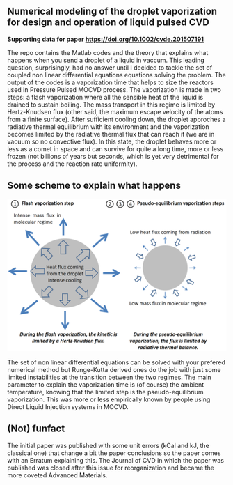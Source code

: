 ## Numerical modeling of the droplet vaporization for design and operation of liquid pulsed CVD

**Supporting data for paper https://doi.org/10.1002/cvde.201507191**

The repo contains the Matlab codes and the theory that explains what happens when you send a droplet of a liquid in vaccum. This leading question, surprisingly, had no answer until I decided to tackle the set of coupled non linear differential equations equations solving the problem. The output of the codes is a vaporization time that helps to size the reactors used in Pressure Pulsed MOCVD process. The vaporization is made in two steps: a flash vaporization where all the sensible heat of the liquid is drained to sustain boiling. The mass transport in this regime is limited by Hertz-Knudsen flux (other said, the maximum escape velocity of the atoms from a finite surface). After sufficient cooling down, the droplet approches a radiative thermal equilibrium with its environment and the vaporization becomes limited by the radiative thermal flux that can reach it (we are in vacuum so no convective flux). In this state, the droplet behaves more or less as a comet in space and can survive for quite a long time, more or less frozen (not billions of years but seconds, which is yet very detrimental for the process and the reaction rate uniformity).

## Some scheme to explain what happens

![Flash_Vaporization_Steps](Documentation/Flash_Vaporization.png)

The set of non linear differential equations can be solved with your prefered numerical method but Runge-Kutta derived ones do the job with just some limited instabilities at the transition between the two regimes. The main parameter to explain the vaporization time is (of course) the ambient temperature, knowing that the limited step is the pseudo-equilibrium vaporization. This was more or less empirically known by people using Direct Liquid Injection systems in MOCVD.

## (Not) funfact

The initial paper was published with some unit errors (kCal and kJ, the classical one) that change a bit the paper conclusions so the paper comes with an Erratum explaining this. The Journal of CVD in which the paper was published was closed after this issue for reorganization and became the more coveted Advanced Materials.


